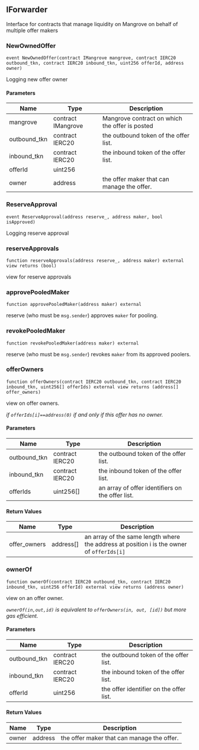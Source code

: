 ## IForwarder

Interface for contracts that manage liquidity on Mangrove on behalf of multiple offer makers

### NewOwnedOffer

```solidity
event NewOwnedOffer(contract IMangrove mangrove, contract IERC20 outbound_tkn, contract IERC20 inbound_tkn, uint256 offerId, address owner)
```

Logging new offer owner

#### Parameters

| Name | Type | Description |
| ---- | ---- | ----------- |
| mangrove | contract IMangrove | Mangrove contract on which the offer is posted |
| outbound_tkn | contract IERC20 | the outbound token of the offer list. |
| inbound_tkn | contract IERC20 | the inbound token of the offer list. |
| offerId | uint256 |  |
| owner | address | the offer maker that can manage the offer. |

### ReserveApproval

```solidity
event ReserveApproval(address reserve_, address maker, bool isApproved)
```

Logging reserve approval

### reserveApprovals

```solidity
function reserveApprovals(address reserve_, address maker) external view returns (bool)
```

view for reserve approvals

### approvePooledMaker

```solidity
function approvePooledMaker(address maker) external
```

reserve (who must be `msg.sender`) approves `maker` for pooling.

### revokePooledMaker

```solidity
function revokePooledMaker(address maker) external
```

reserve (who must be `msg.sender`) revokes `maker` from its approved poolers.

### offerOwners

```solidity
function offerOwners(contract IERC20 outbound_tkn, contract IERC20 inbound_tkn, uint256[] offerIds) external view returns (address[] offer_owners)
```

view on offer owners.

_if `offerIds[i]==address(0)` if and only if this offer has no owner._

#### Parameters

| Name | Type | Description |
| ---- | ---- | ----------- |
| outbound_tkn | contract IERC20 | the outbound token of the offer list. |
| inbound_tkn | contract IERC20 | the inbound token of the offer list. |
| offerIds | uint256[] | an array of offer identifiers on the offer list. |

#### Return Values

| Name | Type | Description |
| ---- | ---- | ----------- |
| offer_owners | address[] | an array of the same length where the address at position i is the owner of `offerIds[i]` |

### ownerOf

```solidity
function ownerOf(contract IERC20 outbound_tkn, contract IERC20 inbound_tkn, uint256 offerId) external view returns (address owner)
```

view on an offer owner.

_`ownerOf(in,out,id)` is equivalent to `offerOwners(in, out, [id])` but more gas efficient._

#### Parameters

| Name | Type | Description |
| ---- | ---- | ----------- |
| outbound_tkn | contract IERC20 | the outbound token of the offer list. |
| inbound_tkn | contract IERC20 | the inbound token of the offer list. |
| offerId | uint256 | the offer identifier on the offer list. |

#### Return Values

| Name | Type | Description |
| ---- | ---- | ----------- |
| owner | address | the offer maker that can manage the offer. |

